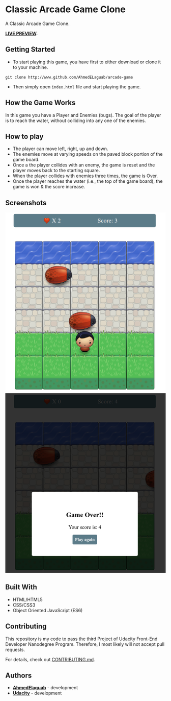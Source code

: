 # Classic Arcade Game Clone

A Classic Arcade Game Clone.

**[LIVE PREVIEW](https://ahmedelaguab.github.io/arcade-game/).**

## Getting Started

- To start playing this game, you have first to either download or clone it to
  your machine.

```
git clone http://www.github.com/AhmedELaguab/arcade-game
```

- Then simply open `index.html` file and start playing the game.

## How the Game Works

In this game you have a Player and Enemies (bugs). The goal of the player is to
reach the water, without colliding into any one of the enemies.

## How to play

- The player can move left, right, up and down.
- The enemies move at varying speeds on the paved block portion of the game
  board.
- Once a the player collides with an enemy, the game is reset and the player
  moves back to the starting square.
- When the player collides with enemies three times, the game is Over.
- Once the player reaches the water (i.e., the top of the game board), the game
  is won & the score increase.

## Screenshots

![Classic Arcade Game Clone screenshot](screenshots/Screenshot-1.png)
![Classic Arcade Game Clone screenshot](screenshots/Screenshot-2.png)

## Built With

- HTML/HTML5
- CSS/CSS3
- Object Oriented JavaScript (ES6)

## Contributing

This repository is my code to pass the third Project of Udacity Front-End
Developer Nanodegree Program. Therefore, I most likely will not accept pull
requests.

For details, check out [CONTRIBUTING.md](CONTRIBUTING.md).

## Authors

- **[AhmedElaguab](https://github.com/AhmedElaguab)** - development
- **[Udacity](https://github.com/udacity)** - development
